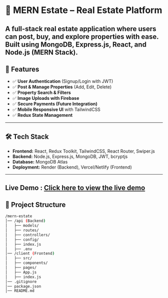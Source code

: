 # 🏡 MERN Estate – Real Estate Platform  
A **full-stack real estate application** where users can **post, buy, and explore properties** with ease.  
Built using **MongoDB, Express.js, React, and Node.js (MERN Stack).**  
---

## 🚀 Features  
- ✅ **User Authentication** (Signup/Login with JWT)  
- ✅ **Post & Manage Properties** (Add, Edit, Delete)  
- ✅ **Property Search & Filters**  
- ✅ **Image Uploads with Firebase**  
- ✅ **Secure Payments (Future Integration)**  
- ✅ **Mobile Responsive UI** with TailwindCSS  
- ✅ **Redux State Management**  

---

## 🛠 Tech Stack  
- **Frontend:** React, Redux Toolkit, TailwindCSS, React Router, Swiper.js  
- **Backend:** Node.js, Express.js, MongoDB, JWT, bcryptjs  
- **Database:** MongoDB Atlas  
- **Deployment:** Render (Backend), Vercel/Netlify (Frontend)  

---

## Live Demo : [Click here to view the live demo](https://property-plus-vxno.onrender.com/)


## 📂 Project Structure  
```bash
/mern-estate
│── /api (Backend)
│   ├── models/
│   ├── routes/
│   ├── controllers/
│   ├── config/
│   ├── index.js
│   ├── .env
│── /client (Frontend)
│   ├── src/
│   ├── components/
│   ├── pages/
│   ├── App.js
│   ├── index.js
│── .gitignore
│── package.json
│── README.md
